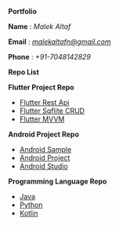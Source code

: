**Portfolio**

**Name** : *Malek Altaf*

**Email** : *malekaltafn@gmail.com*

**Phone** : *+91-7048142829*

**Repo List**

**Flutter Project Repo**
 - [Flutter Rest Api](https://github.com/malekaltaf/Flutter_REST)
 - [Flutter Sqflite CRUD](https://github.com/malekaltaf/flutter_sqflite)
 - [Flutter MVVM](https://github.com/malekaltaf/MVVM_Flutter)

**Android Project Repo**
 - [Android Sample](https://github.com/malekaltaf/android_samples)
 - [Android Project](https://github.com/malekaltaf/android_projects)
 - [Android Studio](https://github.com/malekaltaf/android_studio)

**Programming Language Repo**
 - [Java](https://github.com/malekaltaf/Java)
 - [Python](https://github.com/malekaltaf/Python)
 - [Kotlin](https://github.com/malekaltaf/kotlin)

